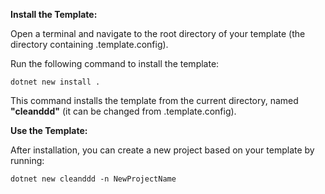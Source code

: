 **Install the Template:**
  
  Open a terminal and navigate to the root directory of your template (the directory containing .template.config).
  
  Run the following command to install the template:
  
    dotnet new install .
  
  This command installs the template from the current directory, named **"cleanddd"** (it can be changed from .template.config).



**Use the Template:**
  
  After installation, you can create a new project based on your template by running:
  
    dotnet new cleanddd -n NewProjectName
